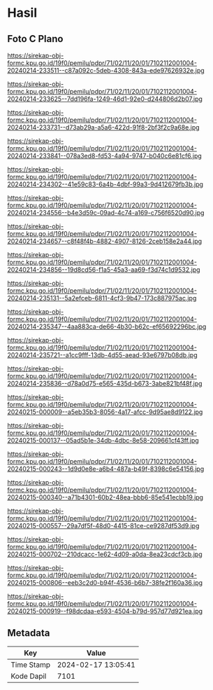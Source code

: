 # Hasil

## Foto C Plano

https://sirekap-obj-formc.kpu.go.id/19f0/pemilu/pdpr/71/02/11/20/01/7102112001004-20240214-233511--c87a092c-5deb-4308-843a-ede97626932e.jpg

https://sirekap-obj-formc.kpu.go.id/19f0/pemilu/pdpr/71/02/11/20/01/7102112001004-20240214-233625--7dd196fa-1249-46d1-92e0-d244806d2b07.jpg

https://sirekap-obj-formc.kpu.go.id/19f0/pemilu/pdpr/71/02/11/20/01/7102112001004-20240214-233731--d73ab29a-a5a6-422d-91f8-2bf3f2c9a68e.jpg

https://sirekap-obj-formc.kpu.go.id/19f0/pemilu/pdpr/71/02/11/20/01/7102112001004-20240214-233841--078a3ed8-fd53-4a94-9747-b040c6e81cf6.jpg

https://sirekap-obj-formc.kpu.go.id/19f0/pemilu/pdpr/71/02/11/20/01/7102112001004-20240214-234302--41e59c83-6a4b-4dbf-99a3-9d412679fb3b.jpg

https://sirekap-obj-formc.kpu.go.id/19f0/pemilu/pdpr/71/02/11/20/01/7102112001004-20240214-234556--b4e3d59c-09ad-4c74-a169-c756f6520d90.jpg

https://sirekap-obj-formc.kpu.go.id/19f0/pemilu/pdpr/71/02/11/20/01/7102112001004-20240214-234657--c8f48f4b-4882-4907-8126-2ceb158e2a44.jpg

https://sirekap-obj-formc.kpu.go.id/19f0/pemilu/pdpr/71/02/11/20/01/7102112001004-20240214-234856--19d8cd56-f1a5-45a3-aa69-f3d74c1d9532.jpg

https://sirekap-obj-formc.kpu.go.id/19f0/pemilu/pdpr/71/02/11/20/01/7102112001004-20240214-235131--5a2efceb-6811-4cf3-9b47-173c887975ac.jpg

https://sirekap-obj-formc.kpu.go.id/19f0/pemilu/pdpr/71/02/11/20/01/7102112001004-20240214-235347--4aa883ca-de66-4b30-b62c-ef65692296bc.jpg

https://sirekap-obj-formc.kpu.go.id/19f0/pemilu/pdpr/71/02/11/20/01/7102112001004-20240214-235721--a1cc9fff-13db-4d55-aead-93e6797b08db.jpg

https://sirekap-obj-formc.kpu.go.id/19f0/pemilu/pdpr/71/02/11/20/01/7102112001004-20240214-235836--d78a0d75-e565-435d-b673-3abe821bf48f.jpg

https://sirekap-obj-formc.kpu.go.id/19f0/pemilu/pdpr/71/02/11/20/01/7102112001004-20240215-000009--a5eb35b3-8056-4a17-afcc-9d95ae8d9122.jpg

https://sirekap-obj-formc.kpu.go.id/19f0/pemilu/pdpr/71/02/11/20/01/7102112001004-20240215-000137--05ad5b1e-34db-4dbc-8e58-209661cf43ff.jpg

https://sirekap-obj-formc.kpu.go.id/19f0/pemilu/pdpr/71/02/11/20/01/7102112001004-20240215-000243--1d9d0e8e-a6b4-487a-b49f-8398c6e54156.jpg

https://sirekap-obj-formc.kpu.go.id/19f0/pemilu/pdpr/71/02/11/20/01/7102112001004-20240215-000340--a71b4301-60b2-48ea-bbb6-85e541ecbb19.jpg

https://sirekap-obj-formc.kpu.go.id/19f0/pemilu/pdpr/71/02/11/20/01/7102112001004-20240215-000557--29a7df5f-48d0-4415-81ce-ce9287df53d9.jpg

https://sirekap-obj-formc.kpu.go.id/19f0/pemilu/pdpr/71/02/11/20/01/7102112001004-20240215-000702--210dcacc-1e62-4d09-a0da-8ea23cdcf3cb.jpg

https://sirekap-obj-formc.kpu.go.id/19f0/pemilu/pdpr/71/02/11/20/01/7102112001004-20240215-000806--eeb3c2d0-b94f-4536-b6b7-38fe2f160a36.jpg

https://sirekap-obj-formc.kpu.go.id/19f0/pemilu/pdpr/71/02/11/20/01/7102112001004-20240215-000919--f98dcdaa-e593-4504-b79d-957d77d921ea.jpg


## Metadata

| Key        | Value               |
| ---------- | ------------------- |
| Time Stamp | 2024-02-17 13:05:41 |
| Kode Dapil | 7101                |



